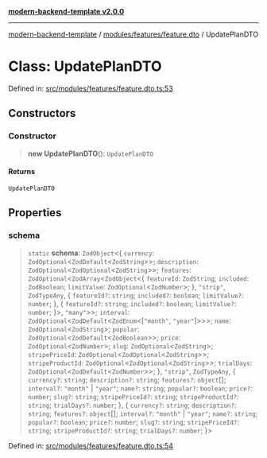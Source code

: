 [**modern-backend-template v2.0.0**](../../../../README.md)

***

[modern-backend-template](../../../../modules.md) / [modules/features/feature.dto](../README.md) / UpdatePlanDTO

# Class: UpdatePlanDTO

Defined in: [src/modules/features/feature.dto.ts:53](https://github.com/maemreyo/saas-4cus-nodejs/blob/2a5b3f3aa11335dfa561e80e1feabb8e6084261e/src/modules/features/feature.dto.ts#L53)

## Constructors

### Constructor

> **new UpdatePlanDTO**(): `UpdatePlanDTO`

#### Returns

`UpdatePlanDTO`

## Properties

### schema

> `static` **schema**: `ZodObject`\<\{ `currency`: `ZodOptional`\<`ZodDefault`\<`ZodString`\>\>; `description`: `ZodOptional`\<`ZodOptional`\<`ZodString`\>\>; `features`: `ZodOptional`\<`ZodArray`\<`ZodObject`\<\{ `featureId`: `ZodString`; `included`: `ZodBoolean`; `limitValue`: `ZodOptional`\<`ZodNumber`\>; \}, `"strip"`, `ZodTypeAny`, \{ `featureId?`: `string`; `included?`: `boolean`; `limitValue?`: `number`; \}, \{ `featureId?`: `string`; `included?`: `boolean`; `limitValue?`: `number`; \}\>, `"many"`\>\>; `interval`: `ZodOptional`\<`ZodDefault`\<`ZodEnum`\<\[`"month"`, `"year"`\]\>\>\>; `name`: `ZodOptional`\<`ZodString`\>; `popular`: `ZodOptional`\<`ZodDefault`\<`ZodBoolean`\>\>; `price`: `ZodOptional`\<`ZodNumber`\>; `slug`: `ZodOptional`\<`ZodString`\>; `stripePriceId`: `ZodOptional`\<`ZodOptional`\<`ZodString`\>\>; `stripeProductId`: `ZodOptional`\<`ZodOptional`\<`ZodString`\>\>; `trialDays`: `ZodOptional`\<`ZodDefault`\<`ZodNumber`\>\>; \}, `"strip"`, `ZodTypeAny`, \{ `currency?`: `string`; `description?`: `string`; `features?`: `object`[]; `interval?`: `"month"` \| `"year"`; `name?`: `string`; `popular?`: `boolean`; `price?`: `number`; `slug?`: `string`; `stripePriceId?`: `string`; `stripeProductId?`: `string`; `trialDays?`: `number`; \}, \{ `currency?`: `string`; `description?`: `string`; `features?`: `object`[]; `interval?`: `"month"` \| `"year"`; `name?`: `string`; `popular?`: `boolean`; `price?`: `number`; `slug?`: `string`; `stripePriceId?`: `string`; `stripeProductId?`: `string`; `trialDays?`: `number`; \}\>

Defined in: [src/modules/features/feature.dto.ts:54](https://github.com/maemreyo/saas-4cus-nodejs/blob/2a5b3f3aa11335dfa561e80e1feabb8e6084261e/src/modules/features/feature.dto.ts#L54)
